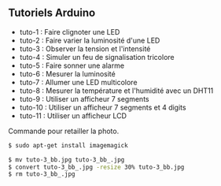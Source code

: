 ## Tutoriels Arduino

+ tuto-1 : Faire clignoter une LED
+ tuto-2 : Faire varier la luminosité d'une LED
+ tuto-3 : Observer la tension et l'intensité
+ tuto-4 : Simuler un feu de signalisation tricolore
+ tuto-5 : Faire sonner une alarme
+ tuto-6 : Mesurer la luminosité
+ tuto-7 : Allumer une LED multicolore
+ tuto-8 : Mesurer la température et l'humidité avec un DHT11
+ tuto-9 : Utiliser un afficheur 7 segments
+ tuto-10 : Utiliser un afficheur 7 segments et 4 digits
+ tuto-11 : Utiliser un afficheur LCD

Commande pour retailler la photo.

```bash
$ sudo apt-get install imagemagick
```

```bash
$ mv tuto-3_bb.jpg tuto-3_bb_.jpg 
$ convert tuto-3_bb_.jpg -resize 30% tuto-3_bb.jpg 
$ rm tuto-3_bb_.jpg
```

